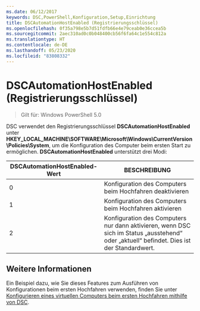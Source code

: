 ```yaml
---
ms.date: 06/12/2017
keywords: DSC,PowerShell,Konfiguration,Setup,Einrichtung
title: DSCAutomationHostEnabled (Registrierungsschlüssel)
ms.openlocfilehash: 0f35a798e5b7d51fdfb66e4e79ceab0e36ccea5b
ms.sourcegitcommit: 2aec310ad0c0b048400cb56f6fa64c1e554c812a
ms.translationtype: HT
ms.contentlocale: de-DE
ms.lasthandoff: 05/23/2020
ms.locfileid: "83808332"
---
```

# <a name="dscautomationhostenabled-registry-key"></a>DSCAutomationHostEnabled (Registrierungsschlüssel)

> Gilt für: Windows PowerShell 5.0

DSC verwendet den Registrierungsschlüssel **DSCAutomationHostEnabled** unter **HKEY_LOCAL_MACHINE\SOFTWARE\Microsoft\Windows\CurrentVersion\Policies\System**, um die Konfiguration des Computer beim ersten Start zu ermöglichen.
**DSCAutomationHostEnabled** unterstützt drei Modi:

|  DSCAutomationHostEnabled-Wert  |  BESCHREIBUNG   |
|---|---|
0 | Konfiguration des Computers beim Hochfahren deaktivieren |
1 | Konfiguration des Computers beim Hochfahren aktivieren |
2 | Konfiguration des Computers nur dann aktivieren, wenn DSC sich im Status „ausstehend“ oder „aktuell“ befindet. Dies ist der Standardwert. |

## <a name="see-also"></a>Weitere Informationen

Ein Beispiel dazu, wie Sie dieses Features zum Ausführen von Konfigurationen beim ersten Hochfahren verwenden, finden Sie unter [Konfigurieren eines virtuellen Computers beim ersten Hochfahren mithilfe von DSC](bootstrapDsc.md).
